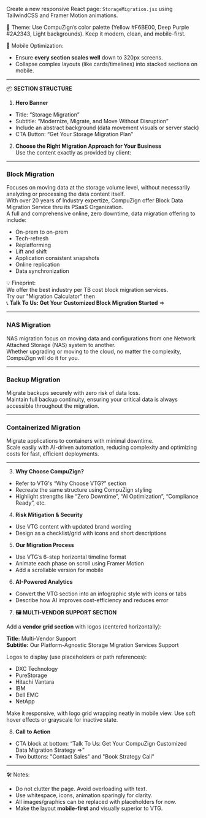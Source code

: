 Create a new responsive React page: `StorageMigration.jsx` using TailwindCSS and Framer Motion animations.

🔸 Theme: Use CompuZign’s color palette (Yellow #F6BE00, Deep Purple #2A2343, Light backgrounds). Keep it modern, clean, and mobile-first.

🔸 Mobile Optimization:
- Ensure **every section scales well** down to 320px screens.
- Collapse complex layouts (like cards/timelines) into stacked sections on mobile.

---

📦 **SECTION STRUCTURE**

1. **Hero Banner**
- Title: “Storage Migration”
- Subtitle: “Modernize, Migrate, and Move Without Disruption”
- Include an abstract background (data movement visuals or server stack)
- CTA Button: “Get Your Storage Migration Plan”

2. **Choose the Right Migration Approach for Your Business**  
Use the content exactly as provided by client:

---

### Block Migration
Focuses on moving data at the storage volume level, without necessarily analyzing or processing the data content itself.  
With over 20 years of Industry expertize, CompuZign offer Block Data Migration Service thru its PSaaS Organization.  
A full and comprehensive online, zero downtime, data migration offering to include:  
- On-prem to on-prem  
- Tech-refresh  
- Replatforming  
- Lift and shift  
- Application consistent snapshots  
- Online replication  
- Data synchronization  

💡 Fineprint:  
We offer the best industry per TB cost block migration services.  
Try our "Migration Calculator" then  
📞 **Talk To Us: Get Your Customized Block Migration Started** =>

---

### NAS Migration  
NAS migration focus on moving data and configurations from one Network Attached Storage (NAS) system to another.  
Whether upgrading or moving to the cloud, no matter the complexity, CompuZign will do it for you.

---

### Backup Migration  
Migrate backups securely with zero risk of data loss.  
Maintain full backup continuity, ensuring your critical data is always accessible throughout the migration.  

---

### Containerized Migration  
Migrate applications to containers with minimal downtime.  
Scale easily with AI-driven automation, reducing complexity and optimizing costs for fast, efficient deployments.

---

3. **Why Choose CompuZign?**
- Refer to VTG's “Why Choose VTG?” section
- Recreate the same structure using CompuZign styling
- Highlight strengths like “Zero Downtime”, “AI Optimization”, “Compliance Ready”, etc.

4. **Risk Mitigation & Security**
- Use VTG content with updated brand wording
- Design as a checklist/grid with icons and short descriptions

5. **Our Migration Process**
- Use VTG’s 6-step horizontal timeline format
- Animate each phase on scroll using Framer Motion
- Add a scrollable version for mobile

6. **AI-Powered Analytics**
- Convert the VTG section into an infographic style with icons or tabs
- Describe how AI improves cost-efficiency and reduces error

7. **🖼️ MULTI-VENDOR SUPPORT SECTION**

Add a **vendor grid section** with logos (centered horizontally):

**Title:** Multi-Vendor Support  
**Subtitle:** Our Platform-Agnostic Storage Migration Services Support  

Logos to display (use placeholders or path references):
- DXC Technology
- PureStorage
- Hitachi Vantara
- IBM
- Dell EMC
- NetApp

Make it responsive, with logo grid wrapping neatly in mobile view. Use soft hover effects or grayscale for inactive state.

8. **Call to Action**
- CTA block at bottom:
  “Talk To Us: Get Your CompuZign Customized Data Migration Strategy =>”
- Two buttons: "Contact Sales" and "Book Strategy Call"

---

🛠 Notes:
- Do not clutter the page. Avoid overloading with text.
- Use whitespace, icons, animation sparingly for clarity.
- All images/graphics can be replaced with placeholders for now.
- Make the layout **mobile-first** and visually superior to VTG.